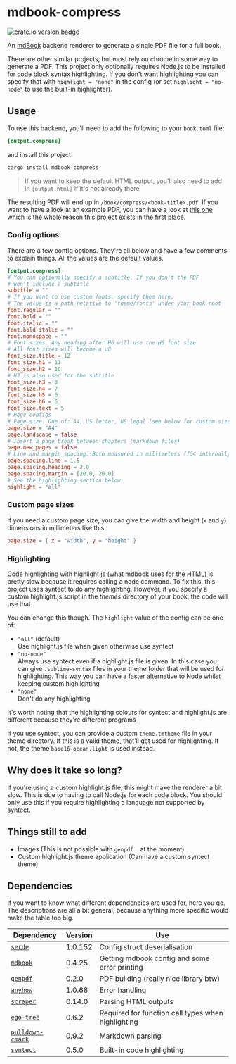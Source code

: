 # mdbook-compress

<a href="https://crates.io/crates/mdbook-compress" target="_blank"><img src="https://img.shields.io/crates/v/mdbook-compress.svg" alt="crate.io version badge"></a>

An [mdBook](https://github.com/rust-lang/mdBook) backend renderer to generate a single PDF file for a full book.

There are other similar projects, but most rely on chrome in some way to generate a PDF. This project only optionally
requires Node.js to be installed for code block syntax highlighting. If you don't want highlighting you can specify that with `highlight = "none"` in the config (or set `highlight = "no-node"` to use the built-in highlighter).

## Usage

To use this backend, you'll need to add the following to your `book.toml` file:

```toml
[output.compress]
```

and install this project

```bash
cargo install mdbook-compress
```

> If you want to keep the default HTML output, you'll also need to add in `[output.html]` if it's not already there

The resulting PDF will end up in `/book/compress/<book-title>.pdf`. If you want to have a look at an example PDF, you can have a look at [this one](https://github.com/heyitsdoodler/hbml/blob/main/docs/book/compress/HBML%20Tutorial.pdf) which is the whole reason this project exists in the first place.

### Config options

There are a few config options. They're all below and have a few comments to explain things. All the values are the default values.

```toml
[output.compress]
# You can optionally specify a subtitle. If you don't the PDF
# won't include a subtitle
subtitle = ""
# If you want to use custom fonts, specify them here.
# The value is a path relative to 'theme/fonts' under your book root
font.regular = ""
font.bold = ""
font.italic = ""
font.bold-italic = ""
font.monospace = ""
# Font sizes. Any heading after H6 will use the H6 font size
# All font sizes will become a u8
font_size.title = 12
font_size.h1 = 11
font_size.h2 = 10
# H3 is also used for the subtitle
font_size.h3 = 8
font_size.h4 = 7
font_size.h5 = 6
font_size.h6 = 6
font_size.text = 5
# Page configs
# Page size. One of: A4, US letter, US legal (see below for custom sizes)
page.size = "A4"
page.landscape = false
# Insert a page break between chapters (markdown files)
page.new_pages = false
# Line and margin spacing. Both measured in millimeters (f64 internally)
page.spacing.line = 1.5
page.spacing.heading = 2.0
page.spacing.margin = [20.0, 20.0]
# See the highlighting section below
highlight = "all"
```

### Custom page sizes

If you need a custom page size, you can give the width and height (`x` and `y`) dimensions in millimeters like this
```toml
page.size = { x = "width", y = "height" }
```

### Highlighting

Code highlighting with highlight.js (what mdbook uses for the HTML) is pretty slow because it requires calling a node command. To fix this, this project uses syntect to do any highlighting. However, if you specify a custom highlight.js script in the _themes_ directory of your book, the code will use that.

You can change this though. The `highlight` value of the config can be one of:
- `"all"` (default)\
  Use highlight.js file when given otherwise use syntect 
- `"no-node"`\
  Always use syntect even if a highlight.js file is given. In this case you can give `.sublime-syntax` files in your theme folder that will be used for highlighting. This way you can have a faster alternative to Node whilst keeping custom highlighting
- `"none"`\
  Don't do any highlighting

It's worth noting that the highlighting colours for syntect and highlight.js are different because they're different programs

If you use syntect, you can provide a custom `theme.tmtheme` file in your theme directory. If this is a valid theme, that'll get used for highlighting. If not, the theme `base16-ocean.light` is used instead.

## Why does it take so long?

If you're using a custom highlight.js file, this might make the renderer a bit slow. This is due to having to call Node.js for each code block. You should only use this if you require highlighting a language not supported by syntect.

## Things still to add

- Images (This is not possible with `genpdf`... at the moment)
- Custom highlight.js theme application (Can have a custom syntect theme)

## Dependencies

If you want to know what different dependencies are used for, here you go. The descriptions are all a bit general, because anything more specific would make the table too big.

| Dependency                                                        | Version | Use                                                |
|-------------------------------------------------------------------|---------|----------------------------------------------------|
| [`serde`](https://crates.io/crates/serde/1.0.152)                 | 1.0.152 | Config struct deserialisation                      |
| [`mdbook`](https://crates.io/crates/mdbook/0.4.25)                | 0.4.25  | Getting mdbook config and some error printing      |
| [`genpdf`](https://crates.io/crates/genpdf/0.2.0)                 | 0.2.0   | PDF building (really nice library btw)             |
| [`anyhow`](https://crates.io/crates/anyhow/1.0.68)                | 1.0.68  | Error handling                                     |
| [`scraper`](https://crates.io/crates/scraper/0.14.0)              | 0.14.0  | Parsing HTML outputs                               |
| [`ego-tree`](https://crates.io/crates/ego-tree/0.6.2)             | 0.6.2   | Required for function call types when highlighting |
| [`pulldown-cmark`](https://crates.io/crates/pulldown-cmark/0.9.2) | 0.9.2   | Markdown parsing                                   |
| [`syntect`](https://crates.io/crates/syntect/0.5.0)               | 0.5.0   | Built-in code highlighting                         |
